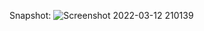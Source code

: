
Snapshot:
![Screenshot 2022-03-12 210139](https://user-images.githubusercontent.com/72253517/158023817-4c2f01b5-190f-4189-a9ff-675009c796f3.png)
